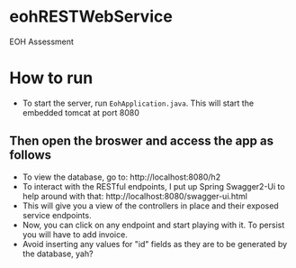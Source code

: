 # eohRESTWebService
EOH Assessment

# How to run
* To start the server, run `EohApplication.java`. This will start the embedded tomcat at port 8080

## Then open the broswer and access the app as follows
* To view the database, go to: http://localhost:8080/h2
* To interact with the RESTful endpoints, I put up Spring Swagger2-Ui to help around with that: http://localhost:8080/swagger-ui.html
* This will give you a view of the controllers in place and their exposed service endpoints.
* Now, you can click on any endpoint and start playing with it. To persist you will have to add invoice.
* Avoid inserting any values for "id" fields as they are to be generated by the database, yah?

